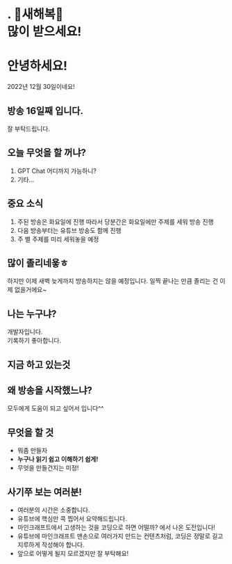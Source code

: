 # .  🎊새해복🎊 <br> 많이 받으세요!

# 안녕하세요!
2022년 12월 30일이네요!
## 방송 16일째 입니다.
잘 부탁드립니다.
## 오늘 무엇을 할 꺼냐?
1. GPT Chat 어디까지 가능하니?
2. 기타...
## 중요 소식
1. 주된 방송은 화요일에 진행
따라서 당분간은 화요일에만 주제를 세워 방송 진행
2. 다음 방송부터는 유튜브 방송도 함께 진행
3. 주 별 주제를 미리 세워놓을 예정
## 많이 졸리네욯ㅎ
하지만 이제 새벽 늦게까지 방송하지는 않을 예정입니다. 일찍 끝나는 만큼 졸리는 건 이제 없을거에요~
## 나는 누구냐?
개발자입니다.  
기록하기 좋아합니다.
## 지금 하고 있는것
## 왜 방송을 시작했느냐?
모두에게 도움이 되고 싶어서 입니다^^
## 무엇을 할 것
- 뭐좀 만들자
- **누구나 읽기 쉽고 이해하기 쉽게!**
- 무엇을 만들건지는 미정!


## 사기쭈 보는 여러분!

- 여러분의 시간은 소중합니다.
- 유튜브에 핵심만 콕 찝어서 요약해드립니다.
- 마인크래프트에서 고생하는 것을 코딩으로 하면 어떨까? 에서 나온 도전입니다!
- 유튜브에 마인크래프트 맨손으로 여러가지 만드는 컨텐츠처럼, 코딩은 정말로 길고 지루하게 작성해야 합니다.
- 앞으로 어떻게 될지 모르겠지만 잘 부탁해요!